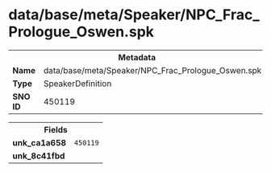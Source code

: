 <h1>data/base/meta/Speaker/NPC_Frac_Prologue_Oswen.spk</h1><table><tr><th colspan="100%">Metadata</th></tr><tr><td><b>Name</b></td><td>data/base/meta/Speaker/NPC_Frac_Prologue_Oswen.spk</td></tr><tr><td><b>Type</b></td><td>SpeakerDefinition</td></tr><tr><td><b>SNO ID</b></td><td>450119</td></tr></table>

<table><tr><th colspan="100%">Fields</th></tr><tr><td><b>unk_ca1a658</b></td><td><code>450119</code></td></tr><tr><td><b>unk_8c41fbd</b></td><td></td></tr></table>

